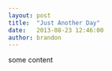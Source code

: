 ```yaml
---
layout: post
title:  "Just Another Day"
date:   2013-08-23 12:46:00
author: brandon
---
```


some content